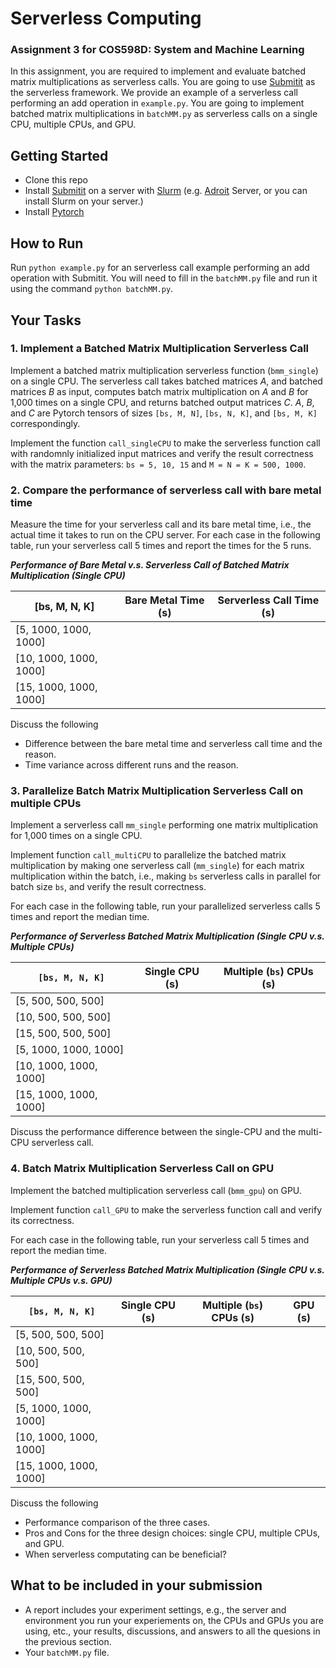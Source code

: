 # Serverless Computing
### Assignment 3 for COS598D: System and Machine Learning

In this assignment, you are required to implement and evaluate batched matrix multiplications as serverless calls. You are going to use [Submitit](https://github.com/facebookincubator/submitit) as the serverless framework. We provide an example of a serverless call performing an add operation in `example.py`. You are going to implement batched matrix multiplications in `batchMM.py` as serverless calls on a single CPU, multiple CPUs, and GPU.

## Getting Started
 - Clone this repo
 - Install [Submitit](https://github.com/facebookincubator/submitit) on a server with [Slurm](https://slurm.schedmd.com/quickstart.html) (e.g. [Adroit](https://researchcomputing.princeton.edu/systems/adroit) Server, or you can install Slurm on your server.) 
 - Install [Pytorch](https://pytorch.org/)

## How to Run 
Run `python example.py` for an serverless call example performing an add operation with Submitit.
You will need to fill in the `batchMM.py` file and run it using the command `python batchMM.py`.

## Your Tasks

### 1. Implement a Batched Matrix Multiplication Serverless Call

Implement a batched matrix multiplication serverless function (`bmm_single`) on a single CPU. 
The serverless call takes batched matrices $A$, and batched matrices $B$ as input, computes batch matrix multiplication on $A$ and $B$ for 1,000 times on a single CPU, and returns batched output matrices $C$.
$A$, $B$, and $C$ are Pytorch tensors of sizes `[bs, M, N]`, `[bs, N, K]`, and `[bs, M, K]` correspondingly. 

Implement the function `call_singleCPU` to make the serverless function call with randomnly initialized input matrices and verify the result correctness with the matrix parameters: `bs = 5, 10, 15` and `M = N = K = 500, 1000`.


### 2. Compare the performance of serverless call with bare metal time

Measure the time for your serverless call and its bare metal time, i.e., the actual time it takes to run on the CPU server.
For each case in the following table, run your serverless call 5 times and report the times for the 5 runs.

***Performance of Bare Metal v.s. Serverless Call of Batched Matrix Multiplication (Single CPU)***

|   [bs, M, N, K]  |   Bare Metal Time (s) |   Serverless Call Time (s) |  
|----------------|----------------|-------------|
| [5, 1000, 1000, 1000] |  |    |      | 
| [10, 1000, 1000, 1000] |  |    |      |   
| [15, 1000, 1000, 1000] |  |    |      |

Discuss the following
- Difference between the bare metal time and serverless call time and the reason.
- Time variance across different runs and the reason.

### 3. Parallelize Batch Matrix Multiplication Serverless Call on multiple CPUs

Implement a serverless call `mm_single` performing one matrix multiplication for 1,000 times on a single CPU.

Implement function `call_multiCPU` to parallelize the batched matrix multiplication by making one serverless call (`mm_single`) for each matrix multiplication within the batch, i.e., making `bs` serverless calls in parallel for batch size `bs`, and verify the result correctness.

For each case in the following table, run your parallelized serverless calls 5 times and report the median time.

***Performance of Serverless Batched Matrix Multiplication (Single CPU v.s. Multiple CPUs)***

|   `[bs, M, N, K]`  |   Single CPU (s) |   Multiple (`bs`) CPUs (s) |  
|----------------|----------------|-------------|
| [5, 500, 500, 500] |  |    |      | 
| [10, 500, 500, 500] |  |    |      |   
| [15, 500, 500, 500] |  |    |      |
| [5, 1000, 1000, 1000] |  |    |      | 
| [10, 1000, 1000, 1000] |  |    |      |   
| [15, 1000, 1000, 1000] |  |    |      |

Discuss the performance difference between the single-CPU and the multi-CPU serverless call.

### 4. Batch Matrix Multiplication Serverless Call on GPU

Implement the batched multiplication serverless call (`bmm_gpu`) on GPU. 

Implement function `call_GPU` to make the serverless function call and verify its correctness.

For each case in the following table, run your serverless call 5 times and report the median time.

***Performance of Serverless Batched Matrix Multiplication (Single CPU v.s. Multiple CPUs v.s. GPU)***

|   `[bs, M, N, K]`  |  Single CPU (s) |   Multiple (`bs`) CPUs (s) |  GPU (s) |
|----------------|----------------|-------------|-------------|
| [5, 500, 500, 500] |  |    |      |    | 
| [10, 500, 500, 500] |  |    |      |      | 
| [15, 500, 500, 500] |  |    |      |   | 
| [5, 1000, 1000, 1000] |  |    |      |    | 
| [10, 1000, 1000, 1000] |  |    |      |      | 
| [15, 1000, 1000, 1000] |  |    |      |   | 

Discuss the following
- Performance comparison of the three cases.
- Pros and Cons for the three design choices: single CPU, multiple CPUs, and GPU.
- When serverless computating can be beneficial?

## What to be included in your submission

- A report includes your experiment settings, e.g., the server and environment you run your experiements on, the CPUs and GPUs you are using, etc., your results, discussions, and answers to all the quesions in the previous section.
- Your `batchMM.py` file.
